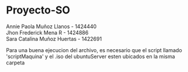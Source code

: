 # Proyecto-SO
Annie Paola Muñoz Llanos - 1424440 <br>
Jhon Frederick Mena R - 1424886 <br>
Sara Catalina Muñoz Huertas - 1422691 <br> 

Para una buena ejecucion del archivo, es necesario que el script llamado 'scriptMaquina' y el .iso del ubuntuServer esten ubicados en la misma carpeta
